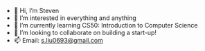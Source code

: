 - 👋 Hi, I’m Steven
- 👀 I’m interested in everything and anything
- 🌱 I’m currently learning CS50: Introduction to Computer Science
- 💞️ I’m looking to collaborate on building a start-up!
- 📫 Email: s.liu0693@gmail.com
<!---
stevey6404/stevey6404 is a ✨ special ✨ repository because its `README.md` (this file) appears on your GitHub profile.
You can click the Preview link to take a look at your changes.
--->

